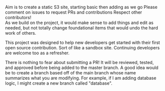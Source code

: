 Aim is to create a static S3 site, starting basic then adding as we go
Please comment on issues to request PRs and contributions
Respect other contributors!  
As we build on the project, it would make sense to add things and edit as needed, but not totally change foundational items that would undo the hard work of others.

This project was designed to help new developers get started with their first open source contribution. Sort of like a sandbox site.
Continuing developers are welcome too as a refresher.

There is nothing to fear about submitting a PR!
It will be reviewed, tested, and approved before being added to the master branch.
A good idea would be to create a branch based off of the main branch whose name summarizes what you are modifying.
For example, if I am adding database logic, I might create a new branch called "database". 
